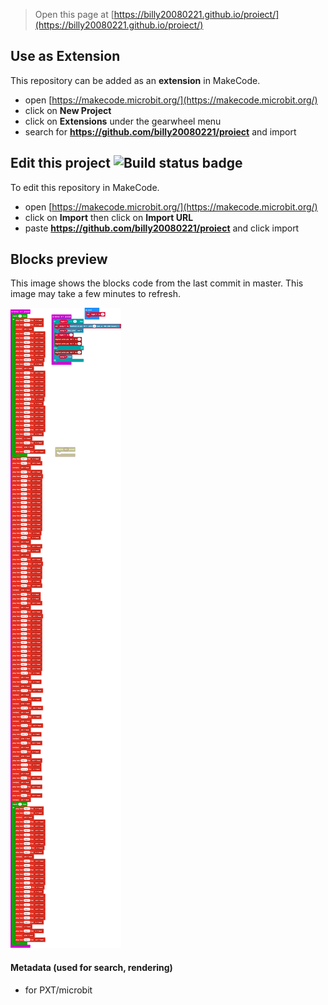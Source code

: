 
> Open this page at [https://billy20080221.github.io/proiect/](https://billy20080221.github.io/proiect/)

## Use as Extension

This repository can be added as an **extension** in MakeCode.

* open [https://makecode.microbit.org/](https://makecode.microbit.org/)
* click on **New Project**
* click on **Extensions** under the gearwheel menu
* search for **https://github.com/billy20080221/proiect** and import

## Edit this project ![Build status badge](https://github.com/billy20080221/proiect/workflows/MakeCode/badge.svg)

To edit this repository in MakeCode.

* open [https://makecode.microbit.org/](https://makecode.microbit.org/)
* click on **Import** then click on **Import URL**
* paste **https://github.com/billy20080221/proiect** and click import

## Blocks preview

This image shows the blocks code from the last commit in master.
This image may take a few minutes to refresh.

![A rendered view of the blocks](https://github.com/billy20080221/proiect/raw/master/.github/makecode/blocks.png)

#### Metadata (used for search, rendering)

* for PXT/microbit
<script src="https://makecode.com/gh-pages-embed.js"></script><script>makeCodeRender("{{ site.makecode.home_url }}", "{{ site.github.owner_name }}/{{ site.github.repository_name }}");</script>
